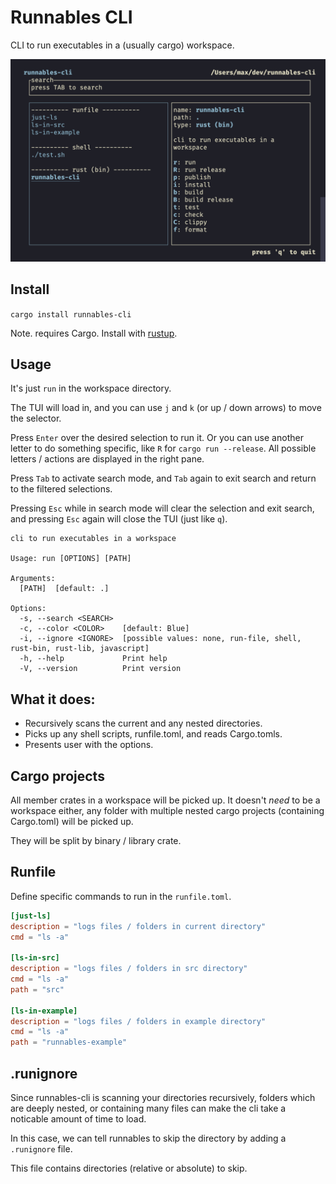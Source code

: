 # Runnables CLI

CLI to run executables in a (usually cargo) workspace.

![screenshot](https://raw.githubusercontent.com/mbecker20/runnables-cli/master/screenshot.png)

## Install
`cargo install runnables-cli`

Note. requires Cargo. Install with [rustup](https://rustup.rs/).

## Usage
It's just `run` in the workspace directory.

The TUI will load in, and you can use `j` and `k` (or up / down arrows) to move the selector.

Press `Enter` over the desired selection to run it. Or you can use another letter to do something specific,
like `R` for `cargo run --release`. All possible letters / actions are displayed in the right pane.

Press `Tab` to activate search mode, and `Tab` again to exit search and return to the filtered selections.

Pressing `Esc` while in search mode will clear the selection and exit search, and pressing `Esc` again will close the TUI (just like `q`). 

```shell
cli to run executables in a workspace

Usage: run [OPTIONS] [PATH]

Arguments:
  [PATH]  [default: .]

Options:
  -s, --search <SEARCH>  
  -c, --color <COLOR>    [default: Blue]
  -i, --ignore <IGNORE>  [possible values: none, run-file, shell, rust-bin, rust-lib, javascript]
  -h, --help             Print help
  -V, --version          Print version
```

## What it does:

- Recursively scans the current and any nested directories.
- Picks up any shell scripts, runfile.toml, and reads Cargo.tomls.
- Presents user with the options.

## Cargo projects

All member crates in a workspace will be picked up. It doesn't *need* to be a workspace either, any folder with multiple nested cargo projects (containing Cargo.toml) will be picked up.

They will be split by binary / library crate.

## Runfile

Define specific commands to run in the `runfile.toml`.

```toml
[just-ls]
description = "logs files / folders in current directory"
cmd = "ls -a"

[ls-in-src]
description = "logs files / folders in src directory"
cmd = "ls -a"
path = "src"

[ls-in-example]
description = "logs files / folders in example directory"
cmd = "ls -a"
path = "runnables-example"
```

## .runignore

Since runnables-cli is scanning your directories recursively, folders which are deeply nested, or containing many files can make the cli take a noticable amount of time to load. 

In this case, we can tell runnables to skip the directory by adding a `.runignore` file.

This file contains directories (relative or absolute) to skip.